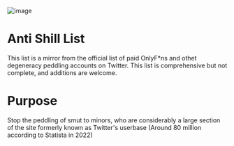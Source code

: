 ![image](https://github.com/antishillaktion/antishill/assets/142376199/9100212d-0b9d-425c-af88-b08b973a39d5)

# Anti Shill List

This list is a mirror from the official list of paid OnlyF*ns and othet degeneracy peddling accounts on Twitter. This list is comprehensive but not complete, and additions are welcome.

# Purpose

Stop the peddling of smut to minors, who are considerably a large section of the site formerly known as Twitter's userbase (Around 80 million according to Statista in 2022)
